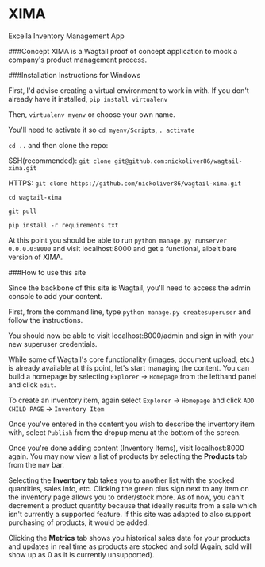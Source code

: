 # XIMA
Excella Inventory Management App

###Concept
XIMA is a Wagtail proof of concept application to mock a company's product management process.

###Installation Instructions for Windows

First, I'd advise creating a virtual environment to work in with.
If you don't already have it installed, `pip install virtualenv`

Then, `virtualenv myenv` or choose your own name.

You'll need to activate it so `cd myenv/Scripts`, `. activate`

`cd ..` and then clone the repo:

SSH(recommended): `git clone git@github.com:nickoliver86/wagtail-xima.git`

HTTPS: `git clone https://github.com/nickoliver86/wagtail-xima.git`

`cd wagtail-xima`

`git pull`

`pip install -r requirements.txt`

At this point you should be able to run `python manage.py runserver 0.0.0.0:8000`
and visit localhost:8000 and get a functional, albeit bare version of XIMA.

###How to use this site

Since the backbone of this site is Wagtail, you'll need to access the admin console to add your content.

First, from the command line, type `python manage.py createsuperuser` and follow the instructions.

You should now be able to visit localhost:8000/admin and sign in with your new superuser credentials.

While some of Wagtail's core functionality (images, document upload, etc.) is already available at this point, let's
start managing the content. You can build a homepage by selecting `Explorer` -> `Homepage` from the lefthand panel
and click `edit`.

To create an inventory item, again select `Explorer` -> `Homepage` and click `ADD CHILD PAGE` -> `Inventory Item`

Once you've entered in the content you wish to describe the inventory item with, select `Publish` from the dropup
menu at the bottom of the screen.

Once you're done adding content (Inventory Items), visit localhost:8000 again. You may now view a list of products
by selecting the **Products** tab from the nav bar.

Selecting the **Inventory** tab takes you to another list with the stocked quantities, sales info, etc.
Clicking the green plus sign next to any item on the inventory page allows you to order/stock more.
As of now, you can't decrement a product quantity because that ideally results from a sale which isn't currently a
supported feature. If this site was adapted to also support purchasing of products, it would be added.

Clicking the **Metrics** tab shows you historical sales data for your products and updates in real time as products are
stocked and sold (Again, sold will show up as 0 as it is currently unsupported).